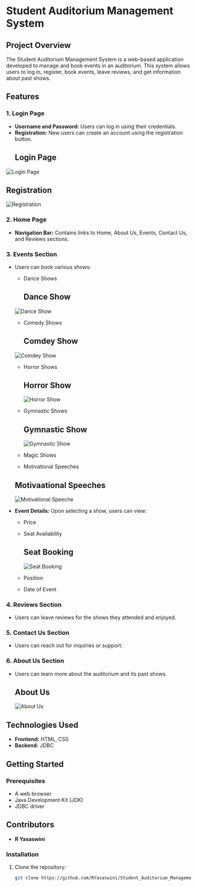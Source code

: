 # Student Auditorium Management System

## Project Overview

The Student Auditorium Management System is a web-based application developed to manage and book events in an auditorium. This system allows users to log in, register, book events, leave reviews, and get information about past shows.

## Features

### 1. Login Page
- **Username and Password:** Users can log in using their credentials.
- **Registration:** New users can create an account using the registration button.
  ## Login Page
![Login Page](https://github.com/user-attachments/assets/0c7c4b47-7e5d-43b6-8234-cfe2934820dd)

  ## Registration
  ![Registration](https://github.com/user-attachments/assets/cffd0fd6-56e1-4bd5-bc1b-1412be272021)


### 2. Home Page
- **Navigation Bar:** Contains links to Home, About Us, Events, Contact Us, and Reviews sections.

### 3. Events Section
- Users can book various shows:
  - Dance Shows
    ## Dance Show
   ![Dance Show](https://github.com/user-attachments/assets/6beeab7d-6e73-4576-9e9b-df34b419fc7a)


  - Comedy Shows
    ## Comdey Show
   ![Comdey Show](https://github.com/user-attachments/assets/b70f4b73-e227-4f93-9df1-63e30d5a0209)

  - Horror Shows
    ## Horror Show
    ![Horror Show](https://github.com/user-attachments/assets/86cde997-aa55-447c-93c4-2917f5e496e4)

   
  - Gymnastic Shows
    ## Gymnastic Show
    ![Gymnastic Show](https://github.com/user-attachments/assets/ac9ac6fe-3483-4153-8d84-f5319f008f1a)
  - Magic Shows
  - Motivational Speeches
   ## Motivaational Speeches
  ![Motivational Speeche](https://github.com/user-attachments/assets/4d1b202b-4227-4b87-b22a-88839d05fc72)

- **Event Details:** Upon selecting a show, users can view:
  - Price
  - Seat Availability
    ## Seat Booking
    ![Seat Booking](https://github.com/user-attachments/assets/720bd6a4-31d6-487f-9e71-18f3933708b8)

  - Position
  - Date of Event

### 4. Reviews Section
- Users can leave reviews for the shows they attended and enjoyed.

### 5. Contact Us Section
- Users can reach out for inquiries or support.

### 6. About Us Section
- Users can learn more about the auditorium and its past shows.
  ## About Us
  ![About Us](https://github.com/user-attachments/assets/0e5ed419-c5a3-4520-baca-63fdce75bf67)


## Technologies Used
- **Frontend:** HTML, CSS
- **Backend:** JDBC

## Getting Started

### Prerequisites
- A web browser
- Java Development Kit (JDK)
- JDBC driver

## Contributors
- **R Yasaswini**

### Installation
1. Clone the repository:
   ```bash
   git clone https://github.com/RYasaswini/Student_Auditorium_Management_System.git
